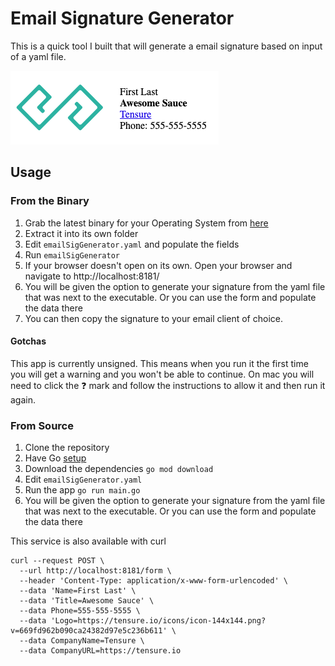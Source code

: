 # Email Signature Generator

This is a quick tool I built that will generate a email signature based on input of a yaml file.

![sample image](./assets/sample.png?raw=true)
## Usage

### From the Binary
1. Grab the latest binary for your Operating System from [here](https://github.com/JamesAtTensure/emailSigGenerator/releases)
2. Extract it into its own folder
3. Edit `emailSigGenerator.yaml` and populate the fields
4. Run `emailSigGenerator`
5. If your browser doesn't open on its own. Open your browser and navigate to http://localhost:8181/
6. You will be given the option to generate your signature from the yaml file that was next to the executable. Or you can use the form and populate the data there
7. You can then copy the signature to your email client of choice. 
#### Gotchas
This app is currently unsigned. This means when you run it the first time you will get a warning and you won't be able to continue. On mac you will need to click the :question: mark and follow the instructions to allow it and then run it again.
### From Source
1. Clone the repository
2. Have Go [setup](https://golang.org/doc/install) 
3. Download the dependencies `go mod download`
4. Edit `emailSigGenerator.yaml`
5. Run the app `go run main.go`
6. You will be given the option to generate your signature from the yaml file that was next to the executable. Or you can use the form and populate the data there

This service is also available with curl
```shell
curl --request POST \
  --url http://localhost:8181/form \
  --header 'Content-Type: application/x-www-form-urlencoded' \
  --data 'Name=First Last' \
  --data 'Title=Awesome Sauce' \
  --data Phone=555-555-5555 \
  --data 'Logo=https://tensure.io/icons/icon-144x144.png?v=669fd962b090ca24382d97e5c236b611' \
  --data CompanyName=Tensure \
  --data CompanyURL=https://tensure.io
  ```